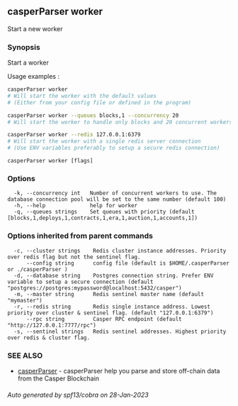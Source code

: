 ## casperParser worker

Start a new worker

### Synopsis

Start a worker

Usage examples :

```bash
casperParser worker
# Will start the worker with the default values 
# (Either from your config file or defined in the program)
```

```bash
casperParser worker --queues blocks,1 --concurrency 20
# Will start the worker to handle only blocks and 20 concurrent workers
```

```bash
casperParser worker --redis 127.0.0.1:6379
# Will start the worker with a single redis server connection
# (Use ENV variables preferably to setup a secure redis connection)
```
	

```
casperParser worker [flags]
```

### Options

```
  -k, --concurrency int   Number of concurrent workers to use. The database connection pool will be set to the same number (default 100)
  -h, --help              help for worker
  -q, --queues strings    Set queues with priority (default [blocks,1,deploys,1,contracts,1,era,1,auction,1,accounts,1])
```

### Options inherited from parent commands

```
  -c, --cluster strings    Redis cluster instance addresses. Priority over redis flag but not the sentinel flag.
      --config string      config file (default is $HOME/.casperParser or ./casperParser )
  -d, --database string    Postgres connection string. Prefer ENV variable to setup a secure connection (default "postgres://postgres:mypassword@localhost:5432/casper")
  -m, --master string      Redis sentinel master name (default "mymaster")
  -r, --redis string       Redis single instance address. Lowest priority over cluster & sentinel flag. (default "127.0.0.1:6379")
      --rpc string         Casper RPC endpoint (default "http://127.0.0.1:7777/rpc")
  -s, --sentinel strings   Redis sentinel addresses. Highest priority over redis & cluster flag.
```

### SEE ALSO

* [casperParser](casperParser.md)	 - casperParser help you parse and store off-chain data from the Casper Blockchain

###### Auto generated by spf13/cobra on 28-Jan-2023
